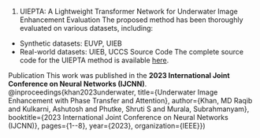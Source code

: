 1. UIEPTA: A Lightweight Transformer Network for Underwater Image Enhancement
Evaluation
The proposed method has been thoroughly evaluated on various datasets, including:
- Synthetic datasets: EUVP, UIEB
- Real-world datasets: UIEB, UCCS
Source Code
The complete source code for the UIEPTA method is available [here](https://github.com/Mdraqibkhan/UIEPTA).

Publication
This work was published in the **2023 International Joint Conference on Neural Networks (IJCNN)**.
@inproceedings{khan2023underwater, title={Underwater Image Enhancement with Phase Transfer and Attention}, author={Khan, MD Raqib and Kulkarni, 
Ashutosh and Phutke, Shruti S and Murala, Subrahmanyam},
booktitle={2023 International Joint Conference on Neural Networks (IJCNN)}, pages={1--8}, year={2023}, organization={IEEE}})

